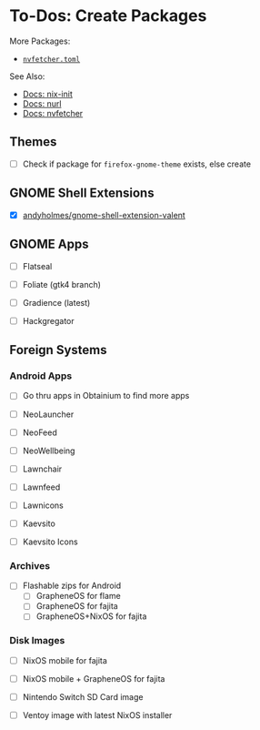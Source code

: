 # To-Dos: Create Packages

More Packages:

- [`nvfetcher.toml`](../../pkgs/nvfetcher.toml)

See Also:

- [Docs: nix-init]()
- [Docs: nurl]()
- [Docs: nvfetcher]()

## Themes

- [ ] Check if package for `firefox-gnome-theme` exists, else create

## GNOME Shell Extensions

- [X] [andyholmes/gnome-shell-extension-valent](https://github.com/andyholmes/gnome-shell-extension-valent)

## GNOME Apps

- [ ] Flatseal
- [ ] Foliate   (gtk4 branch)
- [ ] Gradience (latest)
- [ ] Hackgregator


## Foreign Systems

### Android Apps

- [ ] Go thru apps in Obtainium to find more apps

- [ ] NeoLauncher
- [ ] NeoFeed
- [ ] NeoWellbeing
- [ ] Lawnchair
- [ ] Lawnfeed
- [ ] Lawnicons
- [ ] Kaevsito
- [ ] Kaevsito Icons

### Archives

- [ ] Flashable zips for Android
  - [ ] GrapheneOS for flame
  - [ ] GrapheneOS for fajita
  - [ ] GrapheneOS+NixOS for fajita

### Disk Images

- [ ] NixOS mobile for fajita
- [ ] NixOS mobile + GrapheneOS for fajita

- [ ] Nintendo Switch SD Card image

- [ ] Ventoy image with latest NixOS installer

